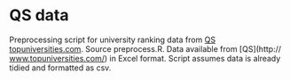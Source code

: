 QS data
=======

Preprocessing script for university ranking data from [QS topuniversities.com](http://www.topuniversities.com/). Source preprocess.R. Data available from [QS](http:// www.topuniversities.com/) in Excel format. Script assumes data is already tidied and formatted as csv.